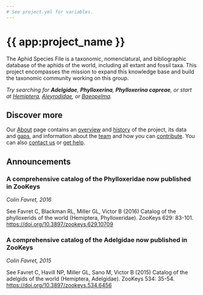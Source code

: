 ```yaml
---
# See project.yml for variables.
---
```


# {{ app:project_name }}
The Aphid Species File is a taxonomic, nomenclatural, and bibliographic database of the aphids of the world, including all extant and fossil taxa. This project encompasses the mission to expand this knowledge base and build the taxonomic community working on this group.

<autocomplete-otu class="w-80 place-content-center" placeholder="Search by taxon name"/>

_Try searching for **Adelgidae**, **Phylloxerina**, **Phylloxerina capreae**, or start at [Hemiptera]({{app:project_url}}/otu/899787/overview), [Aleyrodidae]({{app:project_url}}/otu/899953/overview), or [Baeopelma]({{app:project_url}}/otu/899910/overview)._

## Discover more
Our [About](about) page contains an [overview](about#overview) and [history](about#history) of the project, its data and [gaps](about#gaps-as-opportunity),<D-r> and information about the [team](about#team) and how _you_ can [contribute](about#contribute-or-get-help). You can also [contact us](about#contribute-or-get-help) or [get help](about#contribute-or-get-help). 

## Announcements
### A comprehensive catalog of the Phylloxeridae now published in ZooKeys
<!--- add inline --->
_Colin Favret, 2016_

See Favret C, Blackman RL, Miller GL, Victor B (2016) Catalog of the phylloxerids of the world (Hemiptera, Phylloxeridae). ZooKeys 629: 83-101. https://doi.org/10.3897/zookeys.629.10709

### A comprehensive catalog of the Adelgidae now published in ZooKeys
_Colin Favret, 2015_

See Favret C, Havill NP, Miller GL, Sano M, Victor B (2015) Catalog of the adelgids of the world (Hemiptera, Adelgidae). ZooKeys 534: 35-54. https://doi.org/10.3897/zookeys.534.6456
